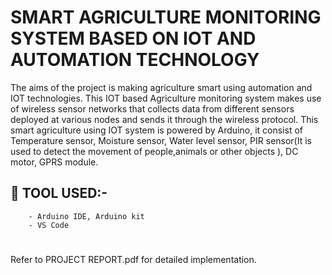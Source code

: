  
# SMART AGRICULTURE MONITORING SYSTEM BASED ON IOT AND AUTOMATION TECHNOLOGY

The aims of the project is making agriculture smart using automation and IOT technologies. This IOT based Agriculture monitoring system makes use of wireless sensor networks that collects data from different sensors deployed at various nodes and sends it through the wireless protocol. This smart agriculture using IOT system is powered by Arduino, it consist of Temperature sensor, Moisture sensor, Water level sensor, PIR sensor(It is used to detect the movement of people,animals or other  objects ), DC  motor, GPRS module.


## 🔗 TOOL USED:-
 
        - Arduino IDE, Arduino kit
        - VS Code
 #
  Refer to PROJECT REPORT.pdf for detailed implementation.
